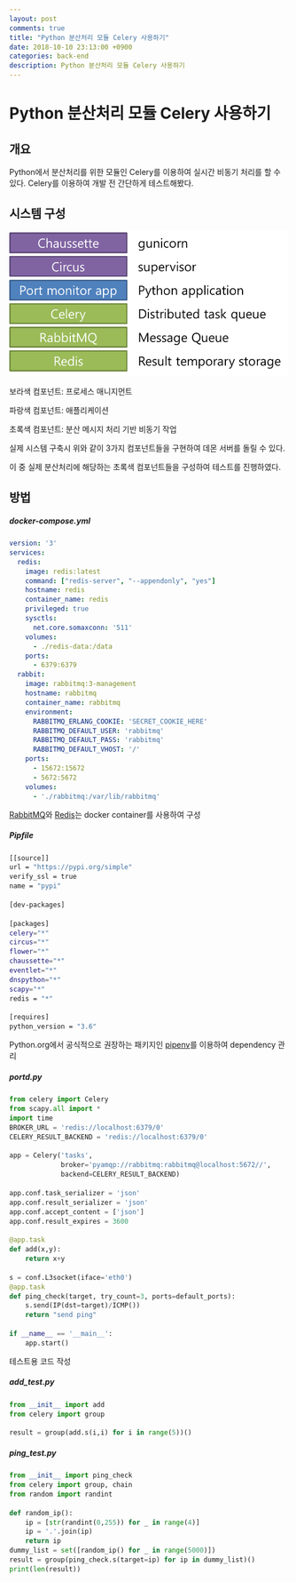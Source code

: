 ```yaml
---
layout: post
comments: true
title: "Python 분산처리 모듈 Celery 사용하기"
date: 2018-10-10 23:13:00 +0900
categories: back-end
description: Python 분산처리 모듈 Celery 사용하기
---
```


# Python 분산처리 모듈 Celery 사용하기

## 개요

Python에서 분산처리를 위한 모듈인 Celery를 이용하여 실시간 비동기 처리를 할 수 있다.
Celery를 이용하여 개발 전 간단하게 테스트해봤다.

## 시스템 구성

![project_structure](/assets/img/python-celery-project-structure/project_structure.png)

보라색 컴포넌트: 프로세스 매니지먼트

파랑색 컴포넌트: 애플리케이션

초록색 컴포넌트:  분산 메시지 처리 기반 비동기 작업

실제 시스템 구축시 위와 같이 3가지 컴포넌트들을 구현하여 데몬 서버를 돌릴 수 있다.

이 중 실제 분산처리에 해당하는 초록색 컴포넌트들을 구성하여 테스트를 진행하였다.

## 방법

##### docker-compose.yml

```yaml
version: '3'
services:
  redis:
    image: redis:latest
    command: ["redis-server", "--appendonly", "yes"]
    hostname: redis
    container_name: redis
    privileged: true
    sysctls:
      net.core.somaxconn: '511'
    volumes:
      - ./redis-data:/data
    ports:
      - 6379:6379
  rabbit:
    image: rabbitmq:3-management
    hostname: rabbitmq
    container_name: rabbitmq
    environment:
      RABBITMQ_ERLANG_COOKIE: 'SECRET_COOKIE_HERE'
      RABBITMQ_DEFAULT_USER: 'rabbitmq'
      RABBITMQ_DEFAULT_PASS: 'rabbitmq'
      RABBITMQ_DEFAULT_VHOST: '/'
    ports:
      - 15672:15672
      - 5672:5672
    volumes:
      - './rabbitmq:/var/lib/rabbitmq'
```

[RabbitMQ](https://hub.docker.com/_/rabbitmq/)와 [Redis](https://hub.docker.com/_/redis/)는 docker container를 사용하여 구성

##### Pipfile

```bash
[[source]]
url = "https://pypi.org/simple"
verify_ssl = true
name = "pypi"

[dev-packages]

[packages]
celery="*"
circus="*"
flower="*"
chaussette="*"
eventlet="*"
dnspython="*"
scapy="*"
redis = "*"

[requires]
python_version = "3.6"
```

Python.org에서 공식적으로 권장하는 패키지인 [pipenv](https://medium.com/@erish/python-pipenv-%EB%9E%80-%EB%AC%B4%EC%97%87%EC%9D%B8%EA%B0%80-961b00d4f42f)를 이용하여 dependency 관리

##### portd.py

```python
from celery import Celery
from scapy.all import *
import time
BROKER_URL = 'redis://localhost:6379/0'
CELERY_RESULT_BACKEND = 'redis://localhost:6379/0'

app = Celery('tasks',
             broker='pyamqp://rabbitmq:rabbitmq@localhost:5672//',
             backend=CELERY_RESULT_BACKEND)

app.conf.task_serializer = 'json'
app.conf.result_serializer = 'json'
app.conf.accept_content = ['json']
app.conf.result_expires = 3600

@app.task
def add(x,y):
    return x+y

s = conf.L3socket(iface='eth0')
@app.task
def ping_check(target, try_count=3, ports=default_ports):
    s.send(IP(dst=target)/ICMP())
    return "send ping"

if __name__ == '__main__':
    app.start()
```

테스트용 코드 작성

##### add_test.py

```python
from __init__ import add
from celery import group

result = group(add.s(i,i) for i in range(5))()
```

##### ping_test.py

```python
from __init__ import ping_check
from celery import group, chain
from random import randint

def random_ip():
    ip = [str(randint(0,255)) for _ in range(4)]
    ip = '.'.join(ip)
    return ip
dummy_list = set([random_ip() for _ in range(5000)])
result = group(ping_check.s(target=ip) for ip in dummy_list)()
print(len(result))
```